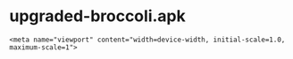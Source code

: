 # upgraded-broccoli.apk

<!DOCTYPE html><html lang="ar" class="translated-rtl"><head><meta http-equiv="Content-Type" content="text/html; charset=UTF-8"><link rel="stylesheet" type="text/css" href="cid:css-f334d0c2-2687-4c8a-81a1-fc176a035afe@mhtml.blink" /><link rel="stylesheet" type="text/css" href="cid:css-8dd7e7f8-568d-412c-bcd0-dcd4c97cf342@mhtml.blink" />
    

    

    

    
    <meta name="viewport" content="width=device-width, initial-scale=1.0, maximum-scale=1">
    
  <link type="text/css" rel="stylesheet" charset="UTF-8" href="https://www.gstatic.com/_/translate_http/_/ss/k=translate_http.tr.CSbzqWG0JM8.R.W.O/am=AGA/d=0/rs=AN8SPfrz2CyKt6G9LGN11Zqdx29qpHsU4g/m=el_main_css">
  <style>
    
@charset "utf-8";
*, ::before, ::after { --tw-border-spacing-x: 0; --tw-border-spacing-y: 0; --tw-translate-x: 0; --tw-translate-y: 0; --tw-rotate: 0; --tw-skew-x: 0; --tw-skew-y: 0; --tw-scale-x: 1; --tw-scale-y: 1; --tw-pan-x: ; --tw-pan-y: ; --tw-pinch-zoom: ; --tw-scroll-snap-strictness: proximity; --tw-gradient-from-position: ; --tw-gradient-via-position: ; --tw-gradient-to-position: ; --tw-ordinal: ; --tw-slashed-zero: ; --tw-numeric-figure: ; --tw-numeric-spacing: ; --tw-numeric-fraction: ; --tw-ring-inset: ; --tw-ring-offset-width: 0px; --tw-ring-offset-color: #fff; --tw-ring-color: rgb(59 130 246 / 0.5); --tw-ring-offset-shadow: 0 0 #0000; --tw-ring-shadow: 0 0 #0000; --tw-shadow: 0 0 #0000; --tw-shadow-colored: 0 0 #0000; --tw-blur: ; --tw-brightness: ; --tw-contrast: ; --tw-grayscale: ; --tw-hue-rotate: ; --tw-invert: ; --tw-saturate: ; --tw-sepia: ; --tw-drop-shadow: ; --tw-backdrop-blur: ; --tw-backdrop-brightness: ; --tw-backdrop-contrast: ; --tw-backdrop-grayscale: ; --tw-backdrop-hue-rotate: ; --tw-backdrop-invert: ; --tw-backdrop-opacity: ; --tw-backdrop-saturate: ; --tw-backdrop-sepia: ; --tw-contain-size: ; --tw-contain-layout: ; --tw-contain-paint: ; --tw-contain-style: ; }

::backdrop { --tw-border-spacing-x: 0; --tw-border-spacing-y: 0; --tw-translate-x: 0; --tw-translate-y: 0; --tw-rotate: 0; --tw-skew-x: 0; --tw-skew-y: 0; --tw-scale-x: 1; --tw-scale-y: 1; --tw-pan-x: ; --tw-pan-y: ; --tw-pinch-zoom: ; --tw-scroll-snap-strictness: proximity; --tw-gradient-from-position: ; --tw-gradient-via-position: ; --tw-gradient-to-position: ; --tw-ordinal: ; --tw-slashed-zero: ; --tw-numeric-figure: ; --tw-numeric-spacing: ; --tw-numeric-fraction: ; --tw-ring-inset: ; --tw-ring-offset-width: 0px; --tw-ring-offset-color: #fff; --tw-ring-color: rgb(59 130 246 / 0.5); --tw-ring-offset-shadow: 0 0 #0000; --tw-ring-shadow: 0 0 #0000; --tw-shadow: 0 0 #0000; --tw-shadow-colored: 0 0 #0000; --tw-blur: ; --tw-brightness: ; --tw-contrast: ; --tw-grayscale: ; --tw-hue-rotate: ; --tw-invert: ; --tw-saturate: ; --tw-sepia: ; --tw-drop-shadow: ; --tw-backdrop-blur: ; --tw-backdrop-brightness: ; --tw-backdrop-contrast: ; --tw-backdrop-grayscale: ; --tw-backdrop-hue-rotate: ; --tw-backdrop-invert: ; --tw-backdrop-opacity: ; --tw-backdrop-saturate: ; --tw-backdrop-sepia: ; --tw-contain-size: ; --tw-contain-layout: ; --tw-contain-paint: ; --tw-contain-style: ; }

*, ::before, ::after { box-sizing: border-box; border-width: 0px; border-style: solid; border-color: rgb(229, 231, 235); }

::before, ::after { --tw-content: ''; }

html, :host { line-height: 1.5; text-size-adjust: 100%; tab-size: 4; font-family: ui-sans-serif, system-ui, sans-serif, "Apple Color Emoji", "Segoe UI Emoji", "Segoe UI Symbol", "Noto Color Emoji"; font-feature-settings: normal; font-variation-settings: normal; -webkit-tap-highlight-color: transparent; }



hr { height: 0px; color: inherit; border-top-width: 1px; }

abbr:where([title]) { text-decoration: underline dotted; }

h1, h2, h3, h4, h5, h6 { font-size: inherit; font-weight: inherit; }

a { color: inherit; text-decoration: inherit; }

b, strong { font-weight: bolder; }

code, kbd, samp, pre { font-family: ui-monospace, SFMono-Regular, Menlo, Monaco, Consolas, "Liberation Mono", "Courier New", monospace; font-feature-settings: normal; font-variation-settings: normal; font-size: 1em; }

small { font-size: 80%; }

sub, sup { font-size: 75%; line-height: 0; position: relative; vertical-align: baseline; }

sub { bottom: -0.25em; }

sup { top: -0.5em; }

table { text-indent: 0px; border-color: inherit; border-collapse: collapse; }

button, input, optgroup, select, textarea { font-family: inherit; font-feature-settings: inherit; font-variation-settings: inherit; font-size: 100%; font-weight: inherit; line-height: inherit; letter-spacing: inherit; color: inherit; margin: 0px; padding: 0px; }

button, select { text-transform: none; }

button, input:where([type="button"]), input:where([type="reset"]), input:where([type="submit"]) { appearance: button; background-color: transparent; background-image: none; }

progress { vertical-align: baseline; }

::-webkit-inner-spin-button, ::-webkit-outer-spin-button { height: auto; }

[type="search"] { appearance: textfield; outline-offset: -2px; }

::-webkit-search-decoration { appearance: none; }

::-webkit-file-upload-button { appearance: button; font: inherit; }

summary { display: list-item; }

blockquote, dl, dd, h1, h2, h3, h4, h5, h6, hr, figure, p, pre { margin: 0px; }

fieldset { margin: 0px; padding: 0px; }

legend { padding: 0px; }

ol, ul, menu { list-style: none; margin: 0px; padding: 0px; }

dialog { padding: 0px; }

textarea { resize: vertical; }

input::placeholder, textarea::placeholder { opacity: 1; color: rgb(156, 163, 175); }

button, [role="button"] { cursor: pointer; }

:disabled { cursor: default; }

img, svg, video, canvas, audio, iframe, embed, object { display: block; vertical-align: middle; }

img, video { max-width: 100%; height: auto; }

[hidden]:where(:not([hidden="until-found"])) { display: none; }

* { border-color: var(--border); }

body { background-color: var(--background); 
color: var(--foreground); -webkit-font-smoothing: antialiased; 
font-family: Inter, system-ui, -apple-system, sans-serif;
margin: 0px; line-height: inherit;
}

[dir="rtl"] { direction: rtl; }

.text-success { color: var(--success); }

.text-warning { color: var(--warning); }

.bg-success { background-color: var(--success); }

.bg-warning { background-color: var(--warning); }

.bg-danger { background-color: var(--danger); }

.gradient-primary { background: linear-gradient(135deg, rgb(32, 148, 243) 0%, rgb(11, 122, 213) 100%); }

.gradient-secondary { background: linear-gradient(135deg, rgb(245, 245, 244) 0%, rgb(221, 221, 217) 100%); }

.animate-fade-in { animation: 0.5s ease-in-out 0s 1 normal none running fadeIn; }

.animate-slide-up { animation: 0.3s ease-out 0s 1 normal none running slideUp; }

@keyframes fadeIn { 
  0% { opacity: 0; }
  100% { opacity: 1; }
}

@keyframes slideUp { 
  0% { transform: translateY(10px); opacity: 0; }
  100% { transform: translateY(0px); opacity: 1; }
}

.custom-scrollbar::-webkit-scrollbar { width: 6px; }

.custom-scrollbar::-webkit-scrollbar-track { background: var(--muted); }

.custom-scrollbar::-webkit-scrollbar-thumb { background: var(--muted-foreground); border-radius: 3px; }

.custom-scrollbar::-webkit-scrollbar-thumb:hover { background: var(--primary); }

.sr-only { position: absolute; width: 1px; height: 1px; padding: 0px; margin: -1px; overflow: hidden; clip: rect(0px, 0px, 0px, 0px); white-space: nowrap; border-width: 0px; }

.pointer-events-none { pointer-events: none; }

.pointer-events-auto { pointer-events: auto; }

.visible { visibility: visible; }

.invisible { visibility: hidden; }

.fixed { position: fixed; }

.absolute { position: absolute; }

.relative { position: relative; }

.sticky { position: sticky; }

.inset-0 { inset: 0px; }

.inset-x-0 { left: 0px; right: 0px; }

.inset-y-0 { top: 0px; bottom: 0px; }

.-bottom-12 { bottom: -3rem; }

.-left-12 { left: -3rem; }

.-right-1 { right: -0.25rem; }

.-right-12 { right: -3rem; }

.-top-1 { top: -0.25rem; }

.-top-12 { top: -3rem; }

.bottom-0 { bottom: 0px; }

.left-0 { left: 0px; }

.left-1 { left: 0.25rem; }

.left-1\/2 { left: 50%; }

.left-2 { left: 0.5rem; }

.left-3 { left: 0.75rem; }

.left-\[50\%\] { left: 50%; }

.right-0 { right: 0px; }

.right-1 { right: 0.25rem; }

.right-2 { right: 0.5rem; }

.right-3 { right: 0.75rem; }

.right-4 { right: 1rem; }

.top-0 { top: 0px; }

.top-1\.5 { top: 0.375rem; }

.top-1\/2 { top: 50%; }

.top-2 { top: 0.5rem; }

.top-3\.5 { top: 0.875rem; }

.top-4 { top: 1rem; }

.top-\[1px\] { top: 1px; }

.top-\[50\%\] { top: 50%; }

.top-\[60\%\] { top: 60%; }

.top-full { top: 100%; }

.z-10 { z-index: 10; }

.z-20 { z-index: 20; }

.z-50 { z-index: 50; }

.z-\[100\] { z-index: 100; }

.z-\[1\] { z-index: 1; }

.col-span-full { grid-column: 1 / -1; }

.-mx-1 { margin-left: -0.25rem; margin-right: -0.25rem; }

.mx-2 { margin-left: 0.5rem; margin-right: 0.5rem; }

.mx-3\.5 { margin-left: 0.875rem; margin-right: 0.875rem; }

.mx-4 { margin-left: 1rem; margin-right: 1rem; }

.mx-8 { margin-left: 2rem; margin-right: 2rem; }

.mx-auto { margin-left: auto; margin-right: auto; }

.my-0\.5 { margin-top: 0.125rem; margin-bottom: 0.125rem; }

.my-1 { margin-top: 0.25rem; margin-bottom: 0.25rem; }

.-ml-4 { margin-left: -1rem; }

.-mt-4 { margin-top: -1rem; }

.mb-1 { margin-bottom: 0.25rem; }

.mb-12 { margin-bottom: 3rem; }

.mb-2 { margin-bottom: 0.5rem; }

.mb-3 { margin-bottom: 0.75rem; }

.mb-4 { margin-bottom: 1rem; }

.mb-6 { margin-bottom: 1.5rem; }

.mb-8 { margin-bottom: 2rem; }

.ml-1 { margin-left: 0.25rem; }

.ml-2 { margin-left: 0.5rem; }

.ml-4 { margin-left: 1rem; }

.ml-auto { margin-left: auto; }

.mr-2 { margin-right: 0.5rem; }

.mt-1 { margin-top: 0.25rem; }

.mt-1\.5 { margin-top: 0.375rem; }

.mt-12 { margin-top: 3rem; }

.mt-2 { margin-top: 0.5rem; }

.mt-24 { margin-top: 6rem; }

.mt-4 { margin-top: 1rem; }

.mt-8 { margin-top: 2rem; }

.mt-auto { margin-top: auto; }

.line-clamp-1 { overflow: hidden; display: -webkit-box; -webkit-box-orient: vertical; -webkit-line-clamp: 1; }

.line-clamp-2 { overflow: hidden; display: -webkit-box; -webkit-box-orient: vertical; -webkit-line-clamp: 2; }

.block { display: block; }

.flex { display: flex; }

.inline-flex { display: inline-flex; }

.table { display: table; }

.grid { display: grid; }

.hidden { display: none; }

.aspect-square { aspect-ratio: 1 / 1; }

.aspect-video { aspect-ratio: 16 / 9; }

.size-4 { width: 1rem; height: 1rem; }

.h-1\.5 { height: 0.375rem; }

.h-10 { height: 2.5rem; }

.h-11 { height: 2.75rem; }

.h-12 { height: 3rem; }

.h-16 { height: 4rem; }

.h-2 { height: 0.5rem; }

.h-2\.5 { height: 0.625rem; }

.h-20 { height: 5rem; }

.h-3 { height: 0.75rem; }

.h-3\.5 { height: 0.875rem; }

.h-4 { height: 1rem; }

.h-48 { height: 12rem; }

.h-5 { height: 1.25rem; }

.h-6 { height: 1.5rem; }

.h-7 { height: 1.75rem; }

.h-8 { height: 2rem; }

.h-9 { height: 2.25rem; }

.h-\[1px\] { height: 1px; }

.h-\[var\(--radix-navigation-menu-viewport-height\)\] { height: var(--radix-navigation-menu-viewport-height); }

.h-\[var\(--radix-select-trigger-height\)\] { height: var(--radix-select-trigger-height); }

.h-auto { height: auto; }

.h-full { height: 100%; }

.h-px { height: 1px; }

.h-svh { height: 100svh; }

.max-h-80 { max-height: 20rem; }

.max-h-\[--radix-context-menu-content-available-height\] { max-height: var(--radix-context-menu-content-available-height); }

.max-h-\[--radix-select-content-available-height\] { max-height: var(--radix-select-content-available-height); }

.max-h-\[300px\] { max-height: 300px; }

.max-h-\[var\(--radix-dropdown-menu-content-available-height\)\] { max-height: var(--radix-dropdown-menu-content-available-height); }

.max-h-screen { max-height: 100vh; }

.min-h-0 { min-height: 0px; }

.min-h-\[80px\] { min-height: 80px; }

.min-h-screen { min-height: 100vh; }

.min-h-svh { min-height: 100svh; }

.w-0 { width: 0px; }

.w-1 { width: 0.25rem; }

.w-10 { width: 2.5rem; }

.w-11 { width: 2.75rem; }

.w-12 { width: 3rem; }

.w-2 { width: 0.5rem; }

.w-2\.5 { width: 0.625rem; }

.w-20 { width: 5rem; }

.w-24 { width: 6rem; }

.w-3 { width: 0.75rem; }

.w-3\.5 { width: 0.875rem; }

.w-3\/4 { width: 75%; }

.w-32 { width: 8rem; }

.w-4 { width: 1rem; }

.w-5 { width: 1.25rem; }

.w-6 { width: 1.5rem; }

.w-64 { width: 16rem; }

.w-7 { width: 1.75rem; }

.w-72 { width: 18rem; }

.w-8 { width: 2rem; }

.w-9 { width: 2.25rem; }

.w-96 { width: 24rem; }

.w-\[--sidebar-width\] { width: var(--sidebar-width); }

.w-\[100px\] { width: 100px; }

.w-\[1px\] { width: 1px; }

.w-auto { width: auto; }

.w-full { width: 100%; }

.w-max { width: max-content; }

.w-px { width: 1px; }

.min-w-0 { min-width: 0px; }

.min-w-10 { min-width: 2.5rem; }

.min-w-11 { min-width: 2.75rem; }

.min-w-5 { min-width: 1.25rem; }

.min-w-9 { min-width: 2.25rem; }

.min-w-\[12rem\] { min-width: 12rem; }

.min-w-\[8rem\] { min-width: 8rem; }

.min-w-\[var\(--radix-select-trigger-width\)\] { min-width: var(--radix-select-trigger-width); }

.max-w-7xl { max-width: 80rem; }

.max-w-\[--skeleton-width\] { max-width: var(--skeleton-width); }

.max-w-lg { max-width: 32rem; }

.max-w-max { max-width: max-content; }

.max-w-md { max-width: 28rem; }

.max-w-xs { max-width: 20rem; }

.flex-1 { flex: 1 1 0%; }

.flex-shrink-0 { flex-shrink: 0; }

.shrink-0 { flex-shrink: 0; }

.grow { flex-grow: 1; }

.grow-0 { flex-grow: 0; }

.basis-full { flex-basis: 100%; }

.caption-bottom { caption-side: bottom; }

.border-collapse { border-collapse: collapse; }

.origin-\[--radix-context-menu-content-transform-origin\] { transform-origin: var(--radix-context-menu-content-transform-origin); }

.origin-\[--radix-dropdown-menu-content-transform-origin\] { transform-origin: var(--radix-dropdown-menu-content-transform-origin); }

.origin-\[--radix-hover-card-content-transform-origin\] { transform-origin: var(--radix-hover-card-content-transform-origin); }

.origin-\[--radix-menubar-content-transform-origin\] { transform-origin: var(--radix-menubar-content-transform-origin); }

.origin-\[--radix-popover-content-transform-origin\] { transform-origin: var(--radix-popover-content-transform-origin); }

.origin-\[--radix-select-content-transform-origin\] { transform-origin: var(--radix-select-content-transform-origin); }

.origin-\[--radix-tooltip-content-transform-origin\] { transform-origin: var(--radix-tooltip-content-transform-origin); }

.-translate-x-1\/2 { --tw-translate-x: -50%; transform: translate(var(--tw-translate-x), var(--tw-translate-y)) rotate(var(--tw-rotate)) skewX(var(--tw-skew-x)) skewY(var(--tw-skew-y)) scaleX(var(--tw-scale-x)) scaleY(var(--tw-scale-y)); }

.-translate-x-px { --tw-translate-x: -1px; transform: translate(var(--tw-translate-x), var(--tw-translate-y)) rotate(var(--tw-rotate)) skewX(var(--tw-skew-x)) skewY(var(--tw-skew-y)) scaleX(var(--tw-scale-x)) scaleY(var(--tw-scale-y)); }

.-translate-y-1\/2 { --tw-translate-y: -50%; transform: translate(var(--tw-translate-x), var(--tw-translate-y)) rotate(var(--tw-rotate)) skewX(var(--tw-skew-x)) skewY(var(--tw-skew-y)) scaleX(var(--tw-scale-x)) scaleY(var(--tw-scale-y)); }

.translate-x-\[-50\%\] { --tw-translate-x: -50%; transform: translate(var(--tw-translate-x), var(--tw-translate-y)) rotate(var(--tw-rotate)) skewX(var(--tw-skew-x)) skewY(var(--tw-skew-y)) scaleX(var(--tw-scale-x)) scaleY(var(--tw-scale-y)); }

.translate-x-px { --tw-translate-x: 1px; transform: translate(var(--tw-translate-x), var(--tw-translate-y)) rotate(var(--tw-rotate)) skewX(var(--tw-skew-x)) skewY(var(--tw-skew-y)) scaleX(var(--tw-scale-x)) scaleY(var(--tw-scale-y)); }

.translate-y-\[-50\%\] { --tw-translate-y: -50%; transform: translate(var(--tw-translate-x), var(--tw-translate-y)) rotate(var(--tw-rotate)) skewX(var(--tw-skew-x)) skewY(var(--tw-skew-y)) scaleX(var(--tw-scale-x)) scaleY(var(--tw-scale-y)); }

.rotate-45 { --tw-rotate: 45deg; transform: translate(var(--tw-translate-x), var(--tw-translate-y)) rotate(var(--tw-rotate)) skewX(var(--tw-skew-x)) skewY(var(--tw-skew-y)) scaleX(var(--tw-scale-x)) scaleY(var(--tw-scale-y)); }

.rotate-90 { --tw-rotate: 90deg; transform: translate(var(--tw-translate-x), var(--tw-translate-y)) rotate(var(--tw-rotate)) skewX(var(--tw-skew-x)) skewY(var(--tw-skew-y)) scaleX(var(--tw-scale-x)) scaleY(var(--tw-scale-y)); }

.transform { transform: translate(var(--tw-translate-x), var(--tw-translate-y)) rotate(var(--tw-rotate)) skewX(var(--tw-skew-x)) skewY(var(--tw-skew-y)) scaleX(var(--tw-scale-x)) scaleY(var(--tw-scale-y)); }

@keyframes bounce { 
  0%, 100% { transform: translateY(-25%); animation-timing-function: cubic-bezier(0.8, 0, 1, 1); }
  50% { transform: none; animation-timing-function: cubic-bezier(0, 0, 0.2, 1); }
}

.animate-bounce { animation: 1s ease 0s infinite normal none running bounce; }

@keyframes pulse { 
  50% { opacity: 0.5; }
}

.animate-pulse { animation: 2s cubic-bezier(0.4, 0, 0.6, 1) 0s infinite normal none running pulse; }

.cursor-default { cursor: default; }

.cursor-not-allowed { cursor: not-allowed; }

.cursor-pointer { cursor: pointer; }

.touch-none { touch-action: none; }

.select-none { user-select: none; }

.list-none { list-style-type: none; }

.grid-cols-1 { grid-template-columns: repeat(1, minmax(0px, 1fr)); }

.grid-cols-2 { grid-template-columns: repeat(2, minmax(0px, 1fr)); }

.flex-row { flex-direction: row; }

.flex-col { flex-direction: column; }

.flex-col-reverse { flex-direction: column-reverse; }

.flex-wrap { flex-wrap: wrap; }

.items-start { align-items: flex-start; }

.items-end { align-items: flex-end; }

.items-center { align-items: center; }

.items-stretch { align-items: stretch; }

.justify-start { justify-content: flex-start; }

.justify-end { justify-content: flex-end; }

.justify-center { justify-content: center; }

.justify-between { justify-content: space-between; }

.gap-1 { gap: 0.25rem; }

.gap-1\.5 { gap: 0.375rem; }

.gap-12 { gap: 3rem; }

.gap-2 { gap: 0.5rem; }

.gap-3 { gap: 0.75rem; }

.gap-4 { gap: 1rem; }

.gap-6 { gap: 1.5rem; }

.gap-8 { gap: 2rem; }

.space-x-1 > :not([hidden]) ~ :not([hidden]) { --tw-space-x-reverse: 0; margin-right: calc(0.25rem * var(--tw-space-x-reverse)); margin-left: calc(0.25rem * calc(1 - var(--tw-space-x-reverse))); }

.space-x-4 > :not([hidden]) ~ :not([hidden]) { --tw-space-x-reverse: 0; margin-right: calc(1rem * var(--tw-space-x-reverse)); margin-left: calc(1rem * calc(1 - var(--tw-space-x-reverse))); }

.space-y-1 > :not([hidden]) ~ :not([hidden]) { --tw-space-y-reverse: 0; margin-top: calc(0.25rem * calc(1 - var(--tw-space-y-reverse))); margin-bottom: calc(0.25rem * var(--tw-space-y-reverse)); }

.space-y-1\.5 > :not([hidden]) ~ :not([hidden]) { --tw-space-y-reverse: 0; margin-top: calc(0.375rem * calc(1 - var(--tw-space-y-reverse))); margin-bottom: calc(0.375rem * var(--tw-space-y-reverse)); }

.space-y-2 > :not([hidden]) ~ :not([hidden]) { --tw-space-y-reverse: 0; margin-top: calc(0.5rem * calc(1 - var(--tw-space-y-reverse))); margin-bottom: calc(0.5rem * var(--tw-space-y-reverse)); }

.space-y-4 > :not([hidden]) ~ :not([hidden]) { --tw-space-y-reverse: 0; margin-top: calc(1rem * calc(1 - var(--tw-space-y-reverse))); margin-bottom: calc(1rem * var(--tw-space-y-reverse)); }

.space-y-6 > :not([hidden]) ~ :not([hidden]) { --tw-space-y-reverse: 0; margin-top: calc(1.5rem * calc(1 - var(--tw-space-y-reverse))); margin-bottom: calc(1.5rem * var(--tw-space-y-reverse)); }

.overflow-auto { overflow: auto; }

.overflow-hidden { overflow: hi